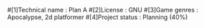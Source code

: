 #[1]Technical name : Plan A
#[2]License : GNU
#[3]Game genres : Apocalypse, 2d platformer
#[4]Project status : Planning (40%)
